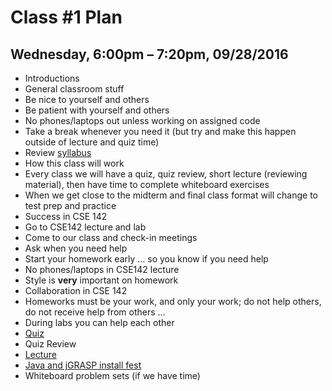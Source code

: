 # Class #1 Plan
## Wednesday, 6:00pm – 7:20pm, 09/28/2016
* Introductions
* General classroom stuff
 * Be nice to yourself and others
 * Be patient with yourself and others
 * No phones/laptops out unless working on assigned code
 * Take a break whenever you need it (but try and make this happen outside of lecture and quiz time)
* Review [syllabus](../syllabus.md)
* How this class will work
 * Every class we will have a quiz, quiz review, short lecture (reviewing material), then have time to complete whiteboard exercises
 * When we get close to the midterm and final class format will change to test prep and practice
* Success in CSE 142
 * Go to CSE142 lecture and lab
 * Come to our class and check-in meetings
 * Ask when you need help
 * Start your homework early ... so you know if you need help
 * No phones/laptops in CSE142 lecture
 * Style is __very__ important on homework
* Collaboration in CSE 142
 * Homeworks must be your work, and only your work; do not help others, do not receive help from others ...
 * During labs you can help each other
* [Quiz](quiz.md)
* Quiz Review
* [Lecture](lecture-notes.md)
* [Java and jGRASP install fest](https://courses.cs.washington.edu/courses/cse142/16su/working_at_home.shtml)
* Whiteboard problem sets (if we have time)
 
